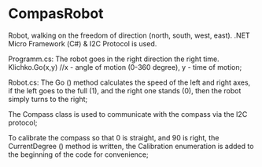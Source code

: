 # CompasRobot
 Robot, walking on the freedom of direction (north, south, west, east). .NET Micro Framework (С#) &amp; I2C Protocol is used.
 
 
 
 
Programm.cs: 
The robot goes in the right direction the right time.
Klichko.Go(x,y)  //x - angle of motion (0-360 degree), y - time of motion;


Robot.cs:
The Go () method calculates the speed of the left and right axes, if the left goes to the full (1), and the right one stands (0), then the robot simply turns to the right;

The Compass class is used to communicate with the compass via the I2C protocol;

To calibrate the compass so that 0 is straight, and 90 is right, the CurrentDegree () method is written, the Calibration enumeration is added to the beginning of the code for convenience;

